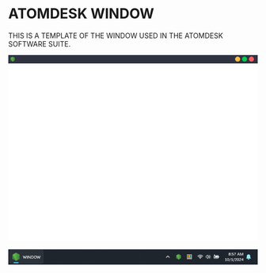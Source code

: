 # ATOMDESK WINDOW

THIS IS A TEMPLATE OF THE WINDOW USED IN THE ATOMDESK SOFTWARE SUITE.

![alt text](/readme/SCREENSHOT1.png)

![alt text](/readme/SCREENSHOT2.png)
